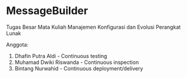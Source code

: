 # MessageBuilder
Tugas Besar Mata Kuliah Manajemen Konfigurasi dan Evolusi Perangkat Lunak

Anggota:
1. Dhafin Putra Aldi - Continuous testing
2. Muhamad Dwiki Riswanda - Continuous inspection
3. Bintang Nurwahid - Continuous deployment/delivery
